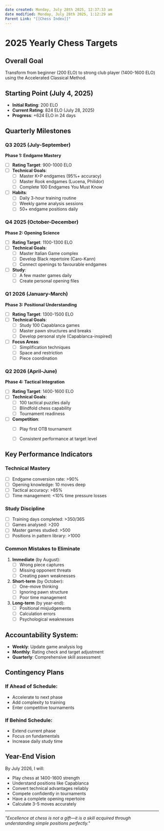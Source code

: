 ```yaml
---
date created: Monday, July 28th 2025, 12:37:33 am
date modified: Monday, July 28th 2025, 1:12:29 am
Parent Link: "[[Chess Index]]"
---
```


# 2025 Yearly Chess Targets

## Overall Goal

Transform from beginner (200 ELO) to strong club player (1400-1600 ELO) using the Accelerated Classical Method.

## Starting Point (July 4, 2025)

- **Initial Rating**: 200 ELO
- **Current Rating**: 824 ELO (July 28, 2025)
- **Progress**: +624 ELO in 24 days

## Quarterly Milestones

### Q3 2025 (July-September)

**Phase 1: Endgame Mastery**

- [ ] **Rating Target**: 900-1000 ELO
- [ ] **Technical Goals**:
    - [ ] Master K+P endgames (95%+ accuracy)
    - [ ] Master Rook endgames (Lucena, Philidor)
    - [ ] Complete 100 Endgames You Must Know
- [ ] **Habits**:
    - [ ] Daily 3-hour training routine
    - [ ] Weekly game analysis sessions
    - [ ] 50+ endgame positions daily

### Q4 2025 (October-December)

**Phase 2: Opening Science**

- [ ] **Rating Target**: 1100-1300 ELO
- [ ] **Technical Goals**:
    - [ ] Master Italian Game complex
    - [ ] Develop Black repertoire (Caro-Kann)
    - [ ] Connect openings to favourable endgames
- [ ] **Study**:
    - [ ] A few master games daily
    - [ ] Create personal opening files

### Q1 2026 (January-March)

**Phase 3: Positional Understanding**

- [ ] **Rating Target**: 1300-1500 ELO
- [ ] **Technical Goals**:
    - [ ] Study 100 Capablanca games
    - [ ] Master pawn structures and breaks
    - [ ] Develop personal style (Capablanca-inspired)
- [ ] **Focus Areas**:
    - [ ] Simplification techniques
    - [ ] Space and restriction
    - [ ] Piece coordination

### Q2 2026 (April-June)

**Phase 4: Tactical Integration**

- [ ] **Rating Target**: 1400-1600 ELO
- [ ] **Technical Goals**:
    - [ ] 100 tactical puzzles daily
    - [ ] Blindfold chess capability
    - [ ] Tournament readiness
- [ ] **Competition**:
    - [ ] Play first OTB tournament
    - [ ] Consistent performance at target level



## Key Performance Indicators

### Technical Mastery

- [ ] Endgame conversion rate: >90%
- [ ] Opening knowledge: 10 moves deep
- [ ] Tactical accuracy: >85%
- [ ] Time management: <10% time pressure losses

### Study Discipline

- [ ] Training days completed: >350/365
- [ ] Games analysed: >200
- [ ] Master games studied: >500
- [ ] Positions in pattern library: >1000

### Common Mistakes to Eliminate

1. **Immediate** (by August):
    - [ ] Wrong piece captures
    - [ ] Missing opponent threats
    - [ ] Creating pawn weaknesses
2. **Short-term** (by October):
    - [ ] One-move thinking
    - [ ] Ignoring pawn structure
    - [ ] Poor time management
3. **Long-term** (by year-end):
    - [ ] Positional misjudgements
    - [ ] Calculation errors
    - [ ] Psychological weaknesses

## Accountability System:

- **Weekly**: Update game analysis log
- **Monthly**: Rating check and target adjustment
- **Quarterly**: Comprehensive skill assessment

## Contingency Plans

### If Ahead of Schedule:
- Accelerate to next phase
- Add complexity to training
- Enter competitive tournaments

### If Behind Schedule:
- Extend current phase
- Focus on fundamentals
- Increase daily study time

## Year-End Vision

By July 2026, I will:
- Play chess at 1400-1600 strength
- Understand positions like Capablanca
- Convert technical advantages reliably
- Compete confidently in tournaments
- Have a complete opening repertoire
- Calculate 3-5 moves accurately

---

_"Excellence at chess is not a gift—it is a skill acquired through understanding simple positions perfectly."_